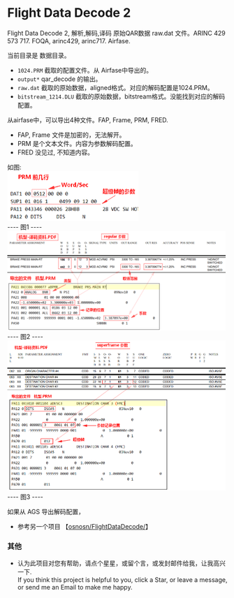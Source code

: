 # Flight Data Decode 2   

Flight Data Decode 2, 解析,解码,译码 原始QAR数据 raw.dat 文件。ARINC 429 573 717. FOQA, arinc429, arinc717. Airfase.  

当前目录是 数据目录。  
* `1024.PRM` 截取的配置文件。从 Airfase中导出的。  
* `output*`  qar_decode 的输出。  
* `raw.dat`  截取的原始数据，aligned格式。对应的解码配置是1024.PRM。   
* `bitstream_1214.DLU`  截取的原始数据，bitstream格式。没能找到对应的解码配置。   

从airfase中，可以导出4种文件。FAP, Frame, PRM, FRED.   
* FAP, Frame 文件是加密的，无法解开。   
* PRM 是个文本文件。内容为参数解码配置。   
* FRED 没见过, 不知道内容。   

如图:   
<img src="https://github.com/osnosn/FlightDataDecode2/raw/main/data/airfase-PRM-header.png" width="300" />   
   ----  图1  ----   
<img src="https://github.com/osnosn/FlightDataDecode2/raw/main/data/airfase-regular.png" width="500" />   
   ----  图2  ----   
<img src="https://github.com/osnosn/FlightDataDecode2/raw/main/data/airfase-superframe.png" width="500" />   
   ----  图3  ----   

如果从 AGS 导出解码配置，
* 参考另一个项目 【[osnosn/FlightDataDecode/](https://github.com/osnosn/FlightDataDecode/)】   


### 其他  
* 认为此项目对您有帮助，请点个星星，或留个言，或发封邮件给我，让我高兴一下.   
  If you think this project is helpful to you, click a Star, or leave a message, or send me an Email to make me happy.    


